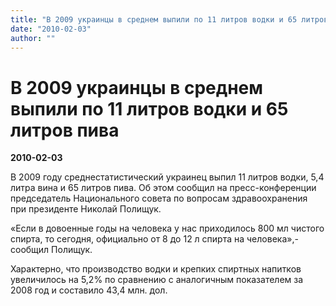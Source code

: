 ```yaml
---
title: "В 2009 украинцы в среднем выпили по 11 литров водки и 65 литров пива"
date: "2010-02-03"
author: ""
---
```


# В 2009 украинцы в среднем выпили по 11 литров водки и 65 литров пива

**2010-02-03** 

В 2009 году среднестатистический украинец выпил 11 литров водки, 5,4 литра вина и 65 литров пива. Об этом сообщил на пресс-конференции председатель Национального совета по вопросам здравоохранения при президенте Николай Полищук.

«Если в довоенные годы на человека у нас приходилось 800 мл чистого спирта, то сегодня, официально от 8 до 12 л спирта на человека»,- сообщил Полищук.

Характерно, что производство водки и крепких спиртных напитков увеличилось на 5,2% по сравнению с аналогичным показателем за 2008 год и составило 43,4 млн. дол.